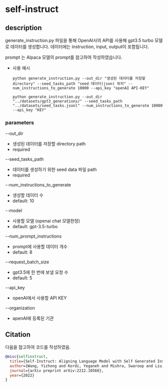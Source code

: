 # self-instruct

## description
generate_instruction.py 파일을 통해 OpenAI사의 API를 사용해 gpt3.5 turbo 모델로 데이터를 생성합니다. 데이터에는 instruction, input, output이 포함됩니다.

prompt 는 Alpaca 모델의 prompt를 참고하여 작성하였습니다.

* 사용 예시
  ```shell
  python generate_instruction.py --out_dir "생성된 데이터를 저장할 directory" --seed_tasks_path "seed 데이터(json) 위치" --num_instructions_to_generate 10000 --api_key "openAI API-KEY"

  python generate_instruction.py --out_dir "../datasets/gpt3_generations/" --seed_tasks_path "../datasets/seed_tasks.jsonl" --num_instructions_to_generate 10000 --api_key "KEY"
  ```

### parameters
--out_dir
* 생성된 데이터를 저장할 directory path
* required

--seed_tasks_path
* 데이터를 생성하기 위한 seed data 파일 path
* required

--num_instructions_to_generate
* 생성할 데이터 수
* default: 10

--model
* 사용할 모델 (openai chat 모델한정)
* default: gpt-3.5-turbo

--num_prompt_instructions
* prompt에 사용할 데이터 개수
* default: 8

--request_batch_size
* gpt3.5에 한 번에 보낼 요청 수
* default: 5

--api_key
* openAI에서 사용할 API KEY

--organization
* apenAI에 등록된 기관

## Citation
다음을 참고하여 코드를 작성하였음.
```bibtex
@misc{selfinstruct,
  title={Self-Instruct: Aligning Language Model with Self Generated Instructions},
  author={Wang, Yizhong and Kordi, Yeganeh and Mishra, Swaroop and Liu, Alisa and Smith, Noah A. and Khashabi, Daniel and Hajishirzi, Hannaneh},
  journal={arXiv preprint arXiv:2212.10560},
  year={2022}
}
```